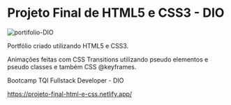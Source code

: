 # Projeto Final de HTML5 e CSS3 - DIO

![portifolio-DIO](https://user-images.githubusercontent.com/37297378/168702103-b1c9a76e-adca-4923-9702-a9439619e208.gif)

Portfólio criado utilizando HTML5 e CSS3.

Animações feitas com CSS Transitions utilizando pseudo elementos e pseudo classes e também CSS @keyframes.

Bootcamp TQI Fullstack Developer - DIO

https://projeto-final-html-e-css.netlify.app/
